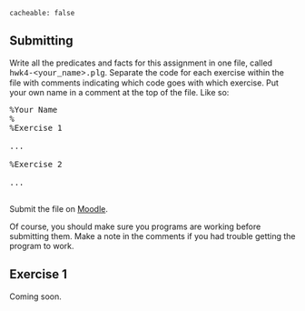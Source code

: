 ```
cacheable: false
```

## Submitting

Write all the predicates and facts for this assignment in one file, called
<span style="font-family: 'Courier New', Courier, 'Lucida Sans Typewriter', 'Lucida Typewriter', monospace;">hwk4-&lt;your_name&gt;.plg</span>. Separate the code for each exercise within the file with comments indicating which code goes with which exercise. Put your own name in a comment at the top of the file. Like so:

<pre>%Your Name
%
%Exercise 1

...

%Exercise 2

...

</pre>

Submit the file on [Moodle]().

Of course, you should make sure you programs are working before submitting them.
Make a note in the comments if you had trouble getting the program to work.

## Exercise 1

Coming soon.
